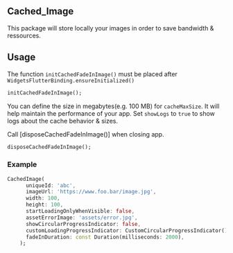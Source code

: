 
## Cached_Image

This package will store locally your images in order to save bandwidth & ressources.

## Usage

The function `initCachedFadeInImage()` must be placed after `WidgetsFlutterBinding.ensureInitialized()`
```dart
initCachedFadeInImage();
```

You can define the size in megabytes(e.g. 100 MB) for `cacheMaxSize`. It will help maintain the performance of your app.
Set `showLogs` to `true` to show logs about the cache behavior & sizes.


Call [disposeCachedFadeInImage()] when closing app.
```dart
disposeCachedFadeInImage();
```

### Example

```dart
CachedImage(
      uniqueId: 'abc',
      imageUrl: 'https://www.foo.bar/image.jpg',
      width: 100,
      height: 100,
      startLoadingOnlyWhenVisible: false,
      assetErrorImage: 'assets/error.jpg',
      showCircularProgressIndicator: false,
      customLoadingProgressIndicator: CustomCircularProgressIndicator(),
      fadeInDuration: const Duration(milliseconds: 2000),
    );
```
